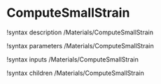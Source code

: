 <!-- MOOSE Documentation Stub: Remove this when content is added. -->

# ComputeSmallStrain
!syntax description /Materials/ComputeSmallStrain

!syntax parameters /Materials/ComputeSmallStrain

!syntax inputs /Materials/ComputeSmallStrain

!syntax children /Materials/ComputeSmallStrain

